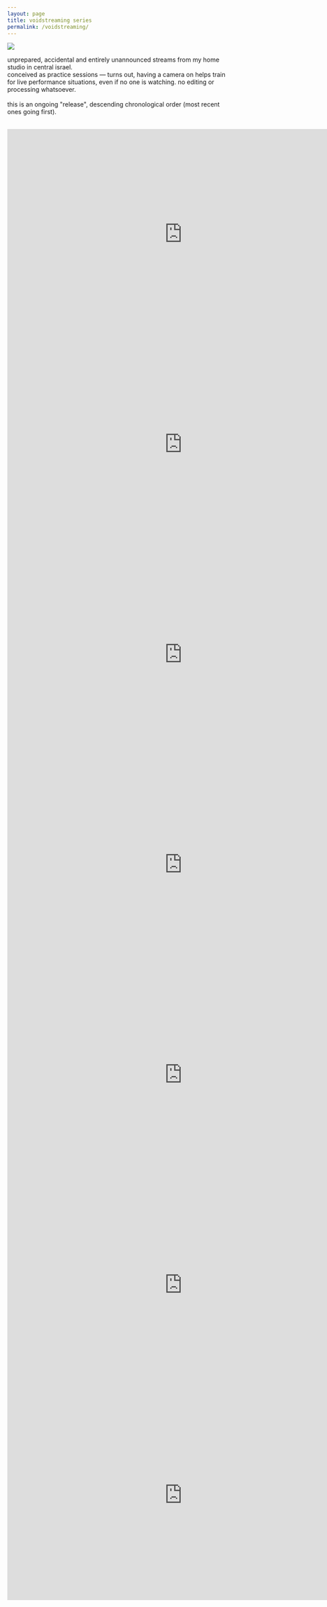 ```yaml
---
layout: page
title: voidstreaming series
permalink: /voidstreaming/
---
```



![](/assets/img/vs.jpg)<br>

unprepared, accidental and entirely unannounced streams from my home studio in central israel.<br>conceived as practice sessions — turns out, having a camera on helps train for live performance situations, even if no one is watching. no editing or processing whatsoever.<br><br>
this is an ongoing "release", descending chronological order (most recent ones going first).

<br>
<iframe width="800" height="480" src="https://www.youtube.com/embed/Y0VNk7jO_TA?si=SZtiLnHBOUIShJFA" title="YouTube video player" frameborder="0" allow="accelerometer; autoplay; clipboard-write; encrypted-media; gyroscope; picture-in-picture; web-share" referrerpolicy="strict-origin-when-cross-origin" allowfullscreen></iframe><br>
<iframe width="800" height="480" src="https://www.youtube.com/embed/2CL7-ODkCWU?si=Hb_bl2x8c6oFycos" title="YouTube video player" frameborder="0" allow="accelerometer; autoplay; clipboard-write; encrypted-media; gyroscope; picture-in-picture; web-share" referrerpolicy="strict-origin-when-cross-origin" allowfullscreen></iframe><br>
<iframe width="800" height="480" src="https://www.youtube.com/embed/KoCuPWv2m4o?si=EKvNUEN4-hLKta32" title="YouTube video player" frameborder="0" allow="accelerometer; autoplay; clipboard-write; encrypted-media; gyroscope; picture-in-picture; web-share" referrerpolicy="strict-origin-when-cross-origin" allowfullscreen></iframe><br>
<iframe width="800" height="480" src="https://www.youtube.com/embed/51sX3bm10mw?si=As-F4NSpYKvmR58L" title="YouTube video player" frameborder="0" allow="accelerometer; autoplay; clipboard-write; encrypted-media; gyroscope; picture-in-picture; web-share" referrerpolicy="strict-origin-when-cross-origin" allowfullscreen></iframe><br>
<iframe width="800" height="480" src="https://www.youtube.com/embed/sCIOWNh3VI0?si=_gQC8kiQfPSYx5qa" title="YouTube video player" frameborder="0" allow="accelerometer; autoplay; clipboard-write; encrypted-media; gyroscope; picture-in-picture; web-share" referrerpolicy="strict-origin-when-cross-origin" allowfullscreen></iframe><br>
<iframe width="800" height="480" src="https://www.youtube.com/embed/7GKRBsRA3yg?si=Zr5Pz_u2gPWLyiQB" title="YouTube video player" frameborder="0" allow="accelerometer; autoplay; clipboard-write; encrypted-media; gyroscope; picture-in-picture; web-share" referrerpolicy="strict-origin-when-cross-origin" allowfullscreen></iframe><br>
<iframe width="800" height="480" src="https://www.youtube.com/embed/SlQq4h1Twug?si=WOax97_lEGfCnBIK" title="YouTube video player" frameborder="0" allow="accelerometer; autoplay; clipboard-write; encrypted-media; gyroscope; picture-in-picture; web-share" referrerpolicy="strict-origin-when-cross-origin" allowfullscreen></iframe><br>
